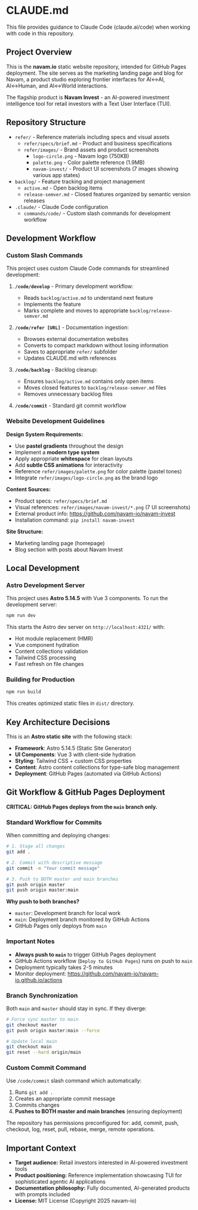 # CLAUDE.md

This file provides guidance to Claude Code (claude.ai/code) when working with code in this repository.

## Project Overview

This is the **navam.io** static website repository, intended for GitHub Pages deployment. The site serves as the marketing landing page and blog for Navam, a product studio exploring frontier interfaces for AI↔AI, AI↔Human, and AI↔World interactions.

The flagship product is **Navam Invest** - an AI-powered investment intelligence tool for retail investors with a Text User Interface (TUI).

## Repository Structure

- `refer/` - Reference materials including specs and visual assets
  - `refer/specs/brief.md` - Product and business specifications
  - `refer/images/` - Brand assets and product screenshots
    - `logo-circle.png` - Navam logo (750KB)
    - `palette.png` - Color palette reference (1.9MB)
    - `navam-invest/` - Product UI screenshots (7 images showing various app states)
- `backlog/` - Feature tracking and project management
  - `active.md` - Open backlog items
  - `release-semver.md` - Closed features organized by semantic version releases
- `.claude/` - Claude Code configuration
  - `commands/code/` - Custom slash commands for development workflow

## Development Workflow

### Custom Slash Commands

This project uses custom Claude Code commands for streamlined development:

1. **`/code/develop`** - Primary development workflow:
   - Reads `backlog/active.md` to understand next feature
   - Implements the feature
   - Marks complete and moves to appropriate `backlog/release-semver.md`

2. **`/code/refer [URL]`** - Documentation ingestion:
   - Browses external documentation websites
   - Converts to compact markdown without losing information
   - Saves to appropriate `refer/` subfolder
   - Updates CLAUDE.md with references

3. **`/code/backlog`** - Backlog cleanup:
   - Ensures `backlog/active.md` contains only open items
   - Moves closed features to `backlog/release-semver.md` files
   - Removes unnecessary backlog files

4. **`/code/commit`** - Standard git commit workflow

### Website Development Guidelines

**Design System Requirements:**
- Use **pastel gradients** throughout the design
- Implement a **modern type system**
- Apply appropriate **whitespace** for clean layouts
- Add **subtle CSS animations** for interactivity
- Reference `refer/images/palette.png` for color palette (pastel tones)
- Integrate `refer/images/logo-circle.png` as the brand logo

**Content Sources:**
- Product specs: `refer/specs/brief.md`
- Visual references: `refer/images/navam-invest/*.png` (7 UI screenshots)
- External product info: https://github.com/navam-io/navam-invest
- Installation command: `pip install navam-invest`

**Site Structure:**
- Marketing landing page (homepage)
- Blog section with posts about Navam Invest

## Local Development

### Astro Development Server

This project uses **Astro 5.14.5** with Vue 3 components. To run the development server:

```bash
npm run dev
```

This starts the Astro dev server on `http://localhost:4321/` with:
- Hot module replacement (HMR)
- Vue component hydration
- Content collections validation
- Tailwind CSS processing
- Fast refresh on file changes

### Building for Production

```bash
npm run build
```

This creates optimized static files in `dist/` directory.

## Key Architecture Decisions

This is an **Astro static site** with the following stack:
- **Framework**: Astro 5.14.5 (Static Site Generator)
- **UI Components**: Vue 3 with client-side hydration
- **Styling**: Tailwind CSS + custom CSS properties
- **Content**: Astro content collections for type-safe blog management
- **Deployment**: GitHub Pages (automated via GitHub Actions)

## Git Workflow & GitHub Pages Deployment

**CRITICAL: GitHub Pages deploys from the `main` branch only.**

### Standard Workflow for Commits

When committing and deploying changes:

```bash
# 1. Stage all changes
git add .

# 2. Commit with descriptive message
git commit -m "Your commit message"

# 3. Push to BOTH master and main branches
git push origin master
git push origin master:main
```

**Why push to both branches?**
- `master`: Development branch for local work
- `main`: Deployment branch monitored by GitHub Actions
- GitHub Pages only deploys from `main`

### Important Notes

- **Always push to `main`** to trigger GitHub Pages deployment
- GitHub Actions workflow (`Deploy to GitHub Pages`) runs on push to `main`
- Deployment typically takes 2-5 minutes
- Monitor deployment: https://github.com/navam-io/navam-io.github.io/actions

### Branch Synchronization

Both `main` and `master` should stay in sync. If they diverge:

```bash
# Force sync master to main
git checkout master
git push origin master:main --force

# Update local main
git checkout main
git reset --hard origin/main
```

### Custom Commit Command

Use `/code/commit` slash command which automatically:
1. Runs `git add .`
2. Creates an appropriate commit message
3. Commits changes
4. **Pushes to BOTH master and main branches** (ensuring deployment)

The repository has permissions preconfigured for: add, commit, push, checkout, log, reset, pull, rebase, merge, remote operations.

## Important Context

- **Target audience:** Retail investors interested in AI-powered investment tools
- **Product positioning:** Reference implementation showcasing TUI for sophisticated agentic AI applications
- **Documentation philosophy:** Fully documented, AI-generated products with prompts included
- **License:** MIT License (Copyright 2025 navam-io)
